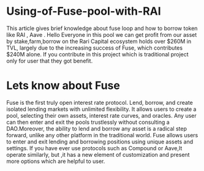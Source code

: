 # Using-of-Fuse-pool-with-RAI
This article gives brief knowledge about fuse loop and how to borrow token like RAI , Aave .
Hello 
      Everyone in this pool we can get profit from our asset by stake,farm,borrow on the Rari Capital ecosystem holds over $260M in TVL, largely due to the increasing success of Fuse, which contributes $240M alone. If you contribute in this project which is traditional project only for user that they got benefit.
      
 # Lets know about Fuse 
 Fuse is the first truly open interest rate protocol. Lend, borrow, and create isolated lending markets with unlimited flexibility.
It allows users to create a pool, selecting their own assets, interest rate curves, and oracles. Any user can then enter and exit the pools trustlessly without consulting a DAO.Moreover, the ability to lend and borrow any asset is a radical step forward, unlike any other platform in the traditional world. 
Fuse allows users to enter and exit lending and borrowing positions using unique assets and settings. If you have ever use protocols such as Compound or Aave,It operate similarly, but ,it has a new element of customization and present more options which are helpful to user.
#

